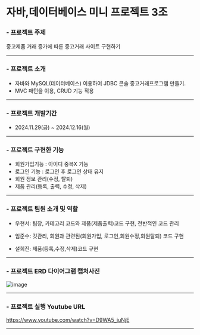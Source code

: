 # 자바,데이터베이스 미니 프로젝트 3조

### - 프로젝트 주제
중고제품 거래 증가에 따른 중고거래 사이트 구현하기

---
### - 프로젝트 소개
- 자바와 MySQL(데이터베이스) 이용하여 JDBC 콘솔 중고거래프로그램 만들기.
- MVC 패턴을 이용, CRUD 기능 적용
---
### - 프로젝트 개발기간
- 2024.11.29(금) ~ 2024.12.16(월) 

---
### - 프로젝트 구현한 기능
- 회원가입기능 : 아이디 중복X 기능
- 로그인 기능 : 로그인 후 로그인 상태 유지
- 회원 정보 관리(수정, 탈퇴)
- 제품 관리(등록, 출력, 수정, 삭제)
  
---
### - 프로젝트 팀원 소개 및 역할
- 우현서: 팀장, 카테고리 코드와 제품(제품출력)코드 구현, 전반적인 코드 관리

- 임준수: 깃관리, 회원과 관련된(회원가입, 로그인,회원수정,회원탈퇴) 코드 구현

- 설희진: 제품(등록,수정,삭제)코드 구현

---
### - 프로젝트 ERD 다이어그램 캡처사진
![image](https://github.com/user-attachments/assets/68319bad-4b54-43cb-aa68-3696eb88b6a7)


---
### - 프로젝트 실행 Youtube URL
https://www.youtube.com/watch?v=D9WA5_iuNjE

---
